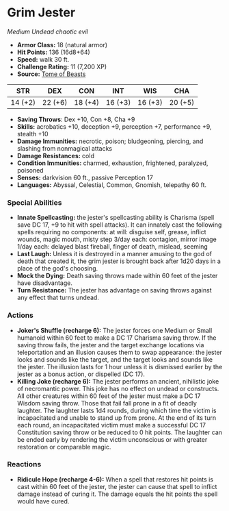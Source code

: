 # Grim Jester

*Medium* *Undead* *chaotic evil*

- **Armor Class:** 18 (natural armor)
- **Hit Points:** 136 (16d8+64)
- **Speed:** walk 30 ft.
- **Challenge Rating:** 11 (7,200 XP)
- **Source:** [Tome of Beasts](https://koboldpress.com/kpstore/product/tome-of-beasts-for-5th-edition-print/)

| STR | DEX | CON | INT | WIS | CHA |
| --- | --- | --- | --- | --- | --- |
| 14 (+2) | 22 (+6) | 18 (+4) | 16 (+3) | 16 (+3) | 20 (+5) |

- **Saving Throws**: Dex +10, Con +8, Cha +9
- **Skills:** acrobatics +10, deception +9, perception +7, performance +9, stealth +10
- **Damage Immunities:** necrotic, poison; bludgeoning, piercing, and slashing from nonmagical attacks
- **Damage Resistances:** cold
- **Condition Immunities:** charmed, exhaustion, frightened, paralyzed, poisoned
- **Senses:** darkvision 60 ft., passive Perception 17
- **Languages:** Abyssal, Celestial, Common, Gnomish, telepathy 60 ft.
### Special Abilities
- **Innate Spellcasting:** the jester's spellcasting ability is Charisma (spell save DC 17, +9 to hit with spell attacks). It can innately cast the following spells requiring no components:  at will: disguise self, grease, inflict wounds, magic mouth, misty step  3/day each: contagion, mirror image  1/day each: delayed blast fireball, finger of death, mislead, seeming
- **Last Laugh:** Unless it is destroyed in a manner amusing to the god of death that created it, the grim jester is brought back after 1d20 days in a place of the god's choosing.
- **Mock the Dying:** Death saving throws made within 60 feet of the jester have disadvantage.
- **Turn Resistance:** The jester has advantage on saving throws against any effect that turns undead.
### Actions
- **Joker's Shuffle (recharge 6):** The jester forces one Medium or Small humanoid within 60 feet to make a DC 17 Charisma saving throw. If the saving throw fails, the jester and the target exchange locations via teleportation and an illusion causes them to swap appearance: the jester looks and sounds like the target, and the target looks and sounds like the jester. The illusion lasts for 1 hour unless it is dismissed earlier by the jester as a bonus action, or dispelled (DC 17).
- **Killing Joke (recharge 6):** The jester performs an ancient, nihilistic joke of necromantic power. This joke has no effect on undead or constructs. All other creatures within 60 feet of the jester must make a DC 17 Wisdom saving throw. Those that fail fall prone in a fit of deadly laughter. The laughter lasts 1d4 rounds, during which time the victim is incapacitated and unable to stand up from prone. At the end of its turn each round, an incapacitated victim must make a successful DC 17 Constitution saving throw or be reduced to 0 hit points. The laughter can be ended early by rendering the victim unconscious or with greater restoration or comparable magic.
### Reactions
- **Ridicule Hope (recharge 4-6):** When a spell that restores hit points is cast within 60 feet of the jester, the jester can cause that spell to inflict damage instead of curing it. The damage equals the hit points the spell would have cured.
